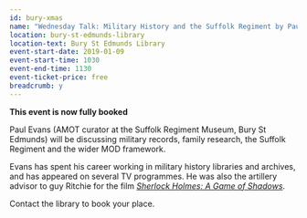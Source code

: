 ```yaml
---
id: bury-xmas
name: "Wednesday Talk: Military History and the Suffolk Regiment by Paul Evans from the Suffolk Regiment Museum - FULLY BOOKED"
location: bury-st-edmunds-library
location-text: Bury St Edmunds Library
event-start-date: 2019-01-09
event-start-time: 1030
event-end-time: 1130
event-ticket-price: free
breadcrumb: y
---
```


**This event is now fully booked**

Paul Evans (AMOT curator at the Suffolk Regiment Museum, Bury St Edmunds) will be discussing military records, family research, the Suffolk Regiment and the wider MOD framework.

Evans has spent his career working in military history libraries and archives, and has appeared on several TV programmes. He was also the artillery advisor to guy Ritchie for the film [<cite>Sherlock Holmes: A Game of Shadows</cite>](https://suffolk.spydus.co.uk/cgi-bin/spydus.exe/ENQ/OPAC/BIBENQ?BRN=1071095).

Contact the library to book your place.
